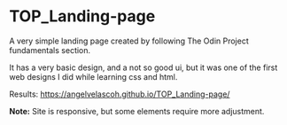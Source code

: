 # TOP_Landing-page
A  very simple landing page created by following The Odin Project fundamentals section.

It has a very basic design, and a not so good ui, but it was one of the first web designs I did while learning css and html.

Results:
https://angelvelascoh.github.io/TOP_Landing-page/

**Note:** Site is responsive, but some elements require more adjustment.
